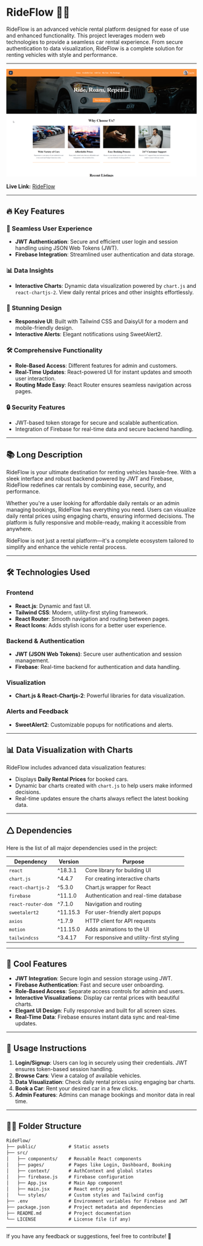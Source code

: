 # RideFlow 🚗🚀

RideFlow is an advanced vehicle rental platform designed for ease of use and enhanced functionality. This project leverages modern web technologies to provide a seamless car rental experience. From secure authentication to data visualization, RideFlow is a complete solution for renting vehicles with style and performance.

---

![RideFlow Banner](/Screenshot_16.png)

**Live Link:** [RideFlow](https://rideflow-bf126.web.app/)

---

## 🔥 Key Features

### 🚀 Seamless User Experience
- **JWT Authentication**: Secure and efficient user login and session handling using JSON Web Tokens (JWT).
- **Firebase Integration**: Streamlined user authentication and data storage.

### 📊 Data Insights
- **Interactive Charts**: Dynamic data visualization powered by `chart.js` and `react-chartjs-2`. View daily rental prices and other insights effortlessly.

### 🌟 Stunning Design
- **Responsive UI**: Built with Tailwind CSS and DaisyUI for a modern and mobile-friendly design.
- **Interactive Alerts**: Elegant notifications using SweetAlert2.

### 🛠️ Comprehensive Functionality
- **Role-Based Access**: Different features for admin and customers.
- **Real-Time Updates**: React-powered UI for instant updates and smooth user interaction.
- **Routing Made Easy**: React Router ensures seamless navigation across pages.

### 🔒 Security Features
- JWT-based token storage for secure and scalable authentication.
- Integration of Firebase for real-time data and secure backend handling.

---

## 📚 Long Description

RideFlow is your ultimate destination for renting vehicles hassle-free. With a sleek interface and robust backend powered by JWT and Firebase, RideFlow redefines car rentals by combining ease, security, and performance. 

Whether you're a user looking for affordable daily rentals or an admin managing bookings, RideFlow has everything you need. Users can visualize daily rental prices using engaging charts, ensuring informed decisions. The platform is fully responsive and mobile-ready, making it accessible from anywhere.

RideFlow is not just a rental platform—it's a complete ecosystem tailored to simplify and enhance the vehicle rental process.

---

## 🛠️ Technologies Used

### Frontend
- **React.js**: Dynamic and fast UI.
- **Tailwind CSS**: Modern, utility-first styling framework.
- **React Router**: Smooth navigation and routing between pages.
- **React Icons**: Adds stylish icons for a better user experience.

### Backend & Authentication
- **JWT (JSON Web Tokens)**: Secure user authentication and session management.
- **Firebase**: Real-time backend for authentication and data handling.

### Visualization
- **Chart.js & React-Chartjs-2**: Powerful libraries for data visualization.

### Alerts and Feedback
- **SweetAlert2**: Customizable popups for notifications and alerts.

---

## 📊 Data Visualization with Charts

RideFlow includes advanced data visualization features:
- Displays **Daily Rental Prices** for booked cars.
- Dynamic bar charts created with `chart.js` to help users make informed decisions.
- Real-time updates ensure the charts always reflect the latest booking data.

---

## 🛆 Dependencies

Here is the list of all major dependencies used in the project:

| Dependency           | Version  | Purpose                                   |
|----------------------|----------|-------------------------------------------|
| `react`              | ^18.3.1 | Core library for building UI              |
| `chart.js`           | ^4.4.7  | For creating interactive charts           |
| `react-chartjs-2`    | ^5.3.0  | Chart.js wrapper for React                |
| `firebase`           | ^11.1.0 | Authentication and real-time database     |
| `react-router-dom`   | ^7.1.0  | Navigation and routing                    |
| `sweetalert2`        | ^11.15.3| For user-friendly alert popups            |
| `axios`              | ^1.7.9  | HTTP client for API requests              |
| `motion`             | ^11.15.0| Adds animations to the UI                 |
| `tailwindcss`        | ^3.4.17 | For responsive and utility-first styling  |

---

## 🚀 Cool Features

- **JWT Integration**: Secure login and session storage using JWT.
- **Firebase Authentication**: Fast and secure user onboarding.
- **Role-Based Access**: Separate access controls for admin and users.
- **Interactive Visualizations**: Display car rental prices with beautiful charts.
- **Elegant UI Design**: Fully responsive and built for all screen sizes.
- **Real-Time Data**: Firebase ensures instant data sync and real-time updates.

---

## 📝 Usage Instructions

1. **Login/Signup**: Users can log in securely using their credentials. JWT ensures token-based session handling.
2. **Browse Cars**: View a catalog of available vehicles.
3. **Data Visualization**: Check daily rental prices using engaging bar charts.
4. **Book a Car**: Rent your desired car in a few clicks.
5. **Admin Features**: Admins can manage bookings and monitor data in real time.

---

## 💂‍♂️ Folder Structure

```plaintext
RideFlow/
├── public/            # Static assets
├── src/
│   ├── components/    # Reusable React components
│   ├── pages/         # Pages like Login, Dashboard, Booking
│   ├── context/       # AuthContext and global states
│   ├── firebase.js    # Firebase configuration
│   ├── App.jsx        # Main App component
│   ├── main.jsx       # React entry point
│   └── styles/        # Custom styles and Tailwind config
├── .env               # Environment variables for Firebase and JWT
├── package.json       # Project metadata and dependencies
├── README.md          # Project documentation
└── LICENSE            # License file (if any)
```

---

If you have any feedback or suggestions, feel free to contribute! 🚀
